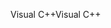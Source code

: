 <span data-ttu-id="38d04-101">Visual C++</span><span class="sxs-lookup"><span data-stu-id="38d04-101">Visual C++</span></span>